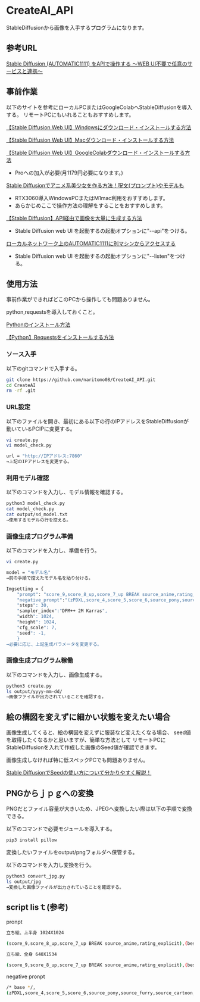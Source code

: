# CreateAI_API

StableDiffusionから画像を入手するプログラムになります。

## 参考URL

[Stable Diffusion (AUTOMATIC1111) をAPIで操作する ～WEB UI不要で任意のサービスと連携～](https://note.com/rcat999/n/n1beb8d75d334#549b1d65-7771-4478-9578-af0377abb956)

## 事前作業

以下のサイトを参考にローカルPCまたはGoogleColabへStableDiffusionを導入する。
リモートPCにもいれることもおすすめします。

[【Stable Diffusion Web UI】Windowsにダウンロード・インストールする方法](https://soroban.highreso.jp/article/article-036)

[【Stable Diffusion Web UI】Macダウンロード・インストールする方法](https://soroban.highreso.jp/article/article-037)

[【Stable Diffusion Web UI】GoogleColabダウンロード・インストールする方法](https://soroban.highreso.jp/article/article-037)

* Proへの加入が必要(月1179円必要になります。)

[Stable Diffusionでアニメ系美少女を作る方法！呪文(プロンプト)やモデルも](https://romptn.com/article/6236)

* RTX3060導入WindowsPCまたはM1mac利用をおすすめします。
* あらかじめここで操作方法の理解をすることをおすすめします。

[【Stable Diffusion】API経由で画像を大量に生成する方法](https://product.plex.co.jp/entry/stable-diffusion-via-api)

* Stable Diffusion web UI を起動するの起動オプションに"--api"をつける。

[ローカルネットワーク上のAUTOMATIC1111に別マシンからアクセスする](https://qiita.com/kume_negitoro/items/2e4f667cf6e0aee9fab4)

* Stable Diffusion web UI を起動するの起動オプションに"--listen"をつける。

## 使用方法

事前作業ができればどこのPCから操作しても問題ありません。

python,requestsを導入しておくこと。

[Pythonのインストール方法](https://www.klv.co.jp/corner/python-opencv-python-install.html)

[【Python】Requestsをインストールする方法](https://pg-chain.com/python-requests-install)

### ソース入手

以下のgitコマンドで入手する。

```bash
git clone https://github.com/naritomo08/CreateAI_API.git
cd CreateAI
rm -rf .git
```

### URL設定

以下のファイルを開き、最初にある以下の行のIPアドレスをStableDiffusionが動いているPCIPに変更する。

```bash
vi create.py
vi model_check.py

url = "http://IPアドレス:7860"
→上記のIPアドレスを変更する。
```

### 利用モデル確認

以下のコマンドを入力し、モデル情報を確認する。

```bash
python3 model_check.py
cat model_check.py
cat output/sd_model.txt
→使用するモデルの行を控える。
```

### 画像生成プログラム準備

以下のコマンドを入力し、準備を行う。

```bash
vi create.py

model = "モデル名"
→前の手順で控えたモデル名を貼り付ける。

Imgsetting = {
	"prompt": "score_9,score_8_up,score_7_up BREAK source_anime,rating_explicit,(best quality, masterpiece, uncensored, high quality, ultra detailed, extremely detailed CG, beautiful face, beautiful eyes, beautiful hair, kawaii:1.2),1girl,solo,long hair,green hair,blue eyes,tanned skin,beach,at midnight,arms up behind,kind_smile,portrait,medium breasts,casual",
	"negative_prompt":"(zPDXL,score_4,score_5,score_6,source_pony,source_furry,source_cartoon,lowres,bad anatomy,bad hands,censored,text,error,missing fingers,extra digit,fewer digits,cropped,worst quality,low quality,normal quality,jpeg artifacts,signature,watermark,username,blurry,artist name,messy color,deformed fingers,bad,distracted,hyper realistic),(nsfw,nude,nippless,public hair,revealing clothes,bed,on bed,bed room,private parts,take off clothes),
	"steps": 30,
	"sampler_index":"DPM++ 2M Karras",
	"width": 1024,
	"height": 1024,
	"cfg_scale": 7,
	"seed": -1,
	}
→必要に応じ、上記生成パラメータを変更する。
```

### 画像生成プログラム稼働

以下のコマンドを入力し、画像生成する。

```bash
python3 create.py
ls output/yyyy-mm-dd/
→画像ファイルが出力されていることを確認する。
```

## 絵の構図を変えずに細かい状態を変えたい場合

画像生成してくると、絵の構図を変えずに服装など変えたくなる場合、
seed値を取得したくなるかと思いますが、簡単な方法として
リモートPCにStableDiffusionを入れて作成した画像のSeed値が確認できます。

画像生成しなければ特に低スペックPCでも問題ありません。

[Stable DiffusionでSeedの使い方について分かりやすく解説！](https://ai-illust-kouryaku.com/?p=4000#index_id1)

## PNGからｊｐｇへの変換

PNGだとファイル容量が大きいため、JPEGへ変換したい際は以下の手順で変換できる。

以下のコマンドで必要モジュールを導入する。

```bash
pip3 install pillow
```

変換したいファイルをoutput/pngフォルダへ保管する。

以下のコマンドを入力し変換を行う。

```bash
python3 convert_jpg.py
ls output/jpg
→変換した画像ファイルが出力されていることを確認する。
```

## script lisｔ(参考)

pronpt

```bash
立ち絵、上半身 1024X1024

(score_9,score_8_up,score_7_up BREAK source_anime,rating_explicit),(best quality, masterpiece, uncensored, high quality, ultra detailed, extremely detailed CG, beautiful face, beautiful eyes, beautiful hair, kawaii),1girl,long hair,green hair,blue eyes,tanned skin,beach,arms up behind,kind_smile,portrait,medium breasts,black o-ring_bikini

立ち絵、全身 640X1534

(score_9,score_8_up,score_7_up BREAK source_anime,rating_explicit),(best quality, masterpiece, uncensored, high quality, ultra detailed,extremely detailed CG,beautiful face, beautiful eyes, beautiful hair, kawaii),1girl,blue hair,long hair,straight hair,red eyes,longeyelashes,drooping eyes,medium breasts,frontview,full_shot,kind_smile,arms_behind_back,school_uniform
```

negative pronpt

```bash
/* base */,
(zPDXL,score_4,score_5,score_6,source_pony,source_furry,source_cartoon,lowres,bad anatomy,bad hands,censored,text,error,missing fingers,extra digit,fewer digits,cropped,worst quality,low quality,normal quality,jpeg artifacts,signature,watermark,username,blurry,artist name,messy color,deformed fingers,bad,distracted,hyper realistic),(nsfw,nude,nippless,public hair,revealing clothes,bed,on bed,bed room,private parts,take off clothes),
```
